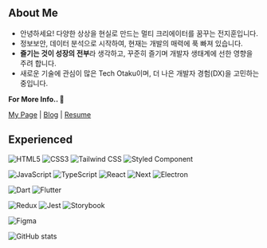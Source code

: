 ## About Me

- 안녕하세요! 다양한 상상을 현실로 만드는 멀티 크리에이터를 꿈꾸는 전지훈입니다.
- 정보보안, 데이터 분석으로 시작하여, 현재는 개발의 매력에 푹 빠져 있습니다.
- **즐기는 것이 성장의 전부**라 생각하고, 꾸준히 즐기며 개발자 생태계에 선한 영향을 주려 합니다.
- 새로운 기술에 관심이 많은 Tech Otaku이며, 더 나은 개발자 경험(DX)을 고민하는 중입니다.

**For More Info.. 👏**

[My Page]() | [Blog](https://nohack.tistory.com) | [Resume](https://notion.so)

## Experienced

![HTML5](https://img.shields.io/badge/HTML5-E34F26?style=for-the-badge&logo=html5&logoColor=white)
![CSS3](https://img.shields.io/badge/CSS3-1572B6?style=for-the-badge&logo=css3&logoColor=white)
![Tailwind CSS](https://img.shields.io/badge/Tailwind_CSS-06B6D4?style=for-the-badge&logo=tailwindcss&logoColor=white)
![Styled Component](https://img.shields.io/badge/styled_components-DB7093.svg?style=for-the-badge&logo=styled-components&logoColor=white)

![JavaScript](<https://img.shields.io/badge/js(ES6)-f7df1e?style=for-the-badge&logo=javascript&logoColor=black>)
![TypeScript](https://img.shields.io/badge/ts-3178C6?style=for-the-badge&logo=typescript&logoColor=white)
![React](https://img.shields.io/badge/react-0088CC?style=for-the-badge&logo=react&logoColor=white)
![Next](https://img.shields.io/badge/next-000000?style=for-the-badge&logo=next.js&logoColor=white)
![Electron](https://img.shields.io/badge/electron-47848F?style=for-the-badge&logo=electron&logoColor=white)

![Dart](https://img.shields.io/badge/dart-0175C2?style=for-the-badge&logo=dart&logoColor=white)
![Flutter](https://img.shields.io/badge/flutter-02569B?style=for-the-badge&logo=flutter&logoColor=white)

![Redux](https://img.shields.io/badge/redux-764ABC?style=for-the-badge&logo=redux&logoColor=white)
![Jest](https://img.shields.io/badge/jest-C21325?style=for-the-badge&logo=jest&logoColor=white)
![Storybook](https://img.shields.io/badge/storybook-FF4785?style=for-the-badge&logo=storybook&logoColor=white)

![Figma](https://img.shields.io/badge/figma-F24E1E?style=for-the-badge&logo=figma&logoColor=white)

<!-- [![Top Langs](https://github-readme-stats.vercel.app/api/top-langs/?username=n0hack&layout=compact)](https://github.com/n0hack/github-readme-stats) -->

![GitHub stats](https://github-readme-stats.vercel.app/api?username=n0hack&show_icons=true&theme=buefy)

<!-- ![Banner](./img/banner.png) -->

<!-- ![Banner](./img/b5.gif) -->
